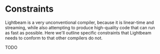 # Constraints

Lightbeam is a very unconventional compiler, because it is linear-time and streaming, while also attempting to produce high-quality code that can run as fast as possible. Here we'll outline specific constraints that Lightbeam needs to conform to that other compilers do not.

TODO
